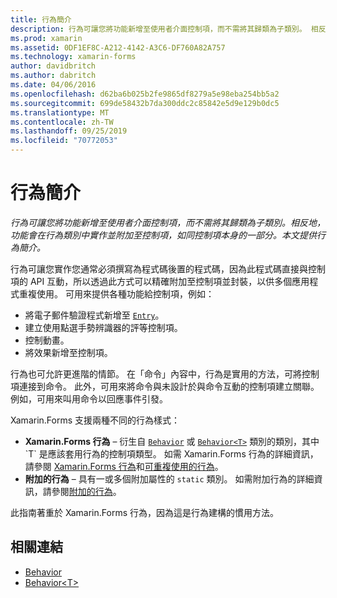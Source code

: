 ```yaml
---
title: 行為簡介
description: 行為可讓您將功能新增至使用者介面控制項，而不需將其歸類為子類別。 相反地，功能會在行為類別中實作並附加至控制項，如同控制項本身的一部分。 本文提供行為簡介。
ms.prod: xamarin
ms.assetid: 0DF1EF8C-A212-4142-A3C6-DF760A82A757
ms.technology: xamarin-forms
author: davidbritch
ms.author: dabritch
ms.date: 04/06/2016
ms.openlocfilehash: d62ba6b025b2fe9865df8279a5e98eba254bb5a2
ms.sourcegitcommit: 699de58432b7da300ddc2c85842e5d9e129b0dc5
ms.translationtype: MT
ms.contentlocale: zh-TW
ms.lasthandoff: 09/25/2019
ms.locfileid: "70772053"
---
```

# <a name="introduction-to-behaviors"></a>行為簡介

_行為可讓您將功能新增至使用者介面控制項，而不需將其歸類為子類別。相反地，功能會在行為類別中實作並附加至控制項，如同控制項本身的一部分。本文提供行為簡介。_

行為可讓您實作您通常必須撰寫為程式碼後置的程式碼，因為此程式碼直接與控制項的 API 互動，所以透過此方式可以精確附加至控制項並封裝，以供多個應用程式重複使用。 可用來提供各種功能給控制項，例如：

- 將電子郵件驗證程式新增至 [`Entry`](xref:Xamarin.Forms.Entry)。
- 建立使用點選手勢辨識器的評等控制項。
- 控制動畫。
- 將效果新增至控制項。

行為也可允許更進階的情節。 在「命令」內容中，行為是實用的方法，可將控制項連接到命令。 此外，可用來將命令與未設計於與命令互動的控制項建立關聯。 例如，可用來叫用命令以回應事件引發。

Xamarin.Forms 支援兩種不同的行為樣式：

- **Xamarin.Forms 行為** – 衍生自 [`Behavior`](xref:Xamarin.Forms.Behavior) 或 [`Behavior<T>`](xref:Xamarin.Forms.Behavior`1) 類別的類別，其中 `T` 是應該套用行為的控制項類型。 如需 Xamarin.Forms 行為的詳細資訊，請參閱 [Xamarin.Forms 行為](~/xamarin-forms/app-fundamentals/behaviors/creating.md)和[可重複使用的行為](~/xamarin-forms/app-fundamentals/behaviors/reusable/index.md)。
- **附加的行為** – 具有一或多個附加屬性的 `static` 類別。 如需附加行為的詳細資訊，請參閱[附加的行為](~/xamarin-forms/app-fundamentals/behaviors/attached.md)。

此指南著重於 Xamarin.Forms 行為，因為這是行為建構的慣用方法。

## <a name="related-links"></a>相關連結

- [Behavior](xref:Xamarin.Forms.Behavior)
- [Behavior&lt;T&gt;](xref:Xamarin.Forms.Behavior`1)
